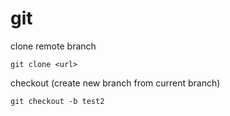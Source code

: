# git


clone remote branch
```
git clone <url>
```

checkout (create new branch from current branch)
```
git checkout -b test2
```

